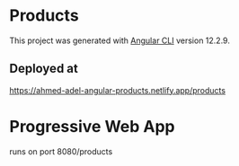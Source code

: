 # Products

This project was generated with [Angular CLI](https://github.com/angular/angular-cli) version 12.2.9.

## Deployed at
 https://ahmed-adel-angular-products.netlify.app/products

# Progressive Web App
runs on port 8080/products
